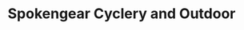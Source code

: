 ---
title: "Spokengear Cyclery and Outdoor"
url: /two-harbors/spokengear-cyclery-and-outdoor/
shop: Fahrrad
---